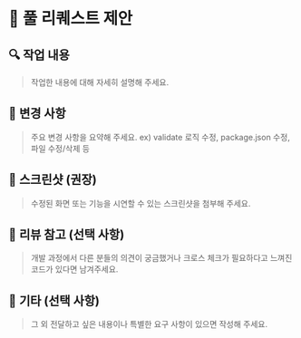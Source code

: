 # 🚀 풀 리퀘스트 제안

## 🔍 작업 내용

> 작업한 내용에 대해 자세히 설명해 주세요.

## 🔧 변경 사항

> 주요 변경 사항을 요약해 주세요. ex) validate 로직 수정, package.json 수정, 파일 수정/삭제 등

## 📸 스크린샷 (권장)

> 수정된 화면 또는 기능을 시연할 수 있는 스크린샷을 첨부해 주세요.

## 🙏 리뷰 참고 (선택 사항)

> 개발 과정에서 다른 분들의 의견이 궁금했거나 크로스 체크가 필요하다고 느껴진 코드가 있다면 남겨주세요.

## 📄 기타 (선택 사항)

> 그 외 전달하고 싶은 내용이나 특별한 요구 사항이 있으면 작성해 주세요.
